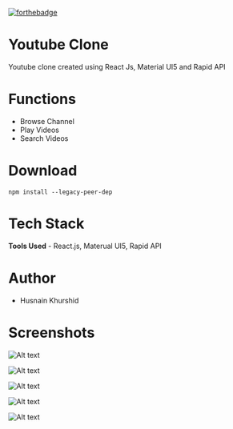 [![forthebadge](https://img.shields.io/badge/React-20232A?style=for-the-badge&logo=react&logoColor=61DAFB)](https://forthebadge.com)

# Youtube Clone

Youtube clone created using React Js, Material UI5 and Rapid API

# Functions

- Browse Channel
- Play Videos
- Search Videos

# Download

```
npm install --legacy-peer-dep

```

# Tech Stack

**Tools Used** - React.js, Materual UI5, Rapid API

# Author

- Husnain Khurshid

# Screenshots

<img
  src="https://github.com/mhusnainkh/youtube-clone-reactjs/blob/master/screenshots/Capture.PNG"
  alt="Alt text"
  title="Optional title"
  style="display: inline-block; margin: 0 auto; max-width: 300px">

<img
  src="https://github.com/mhusnainkh/youtube-clone-reactjs/blob/master/screenshots/Capture.PNG"
  alt="Alt text"
  title="Optional title"
  style="display: inline-block; margin: 0 auto; max-width: 300px">
  
  <img
  src="https://github.com/mhusnainkh/youtube-clone-reactjs/blob/master/screenshots/Capture3.PNG"
  alt="Alt text"
  title="Optional title"
  style="display: inline-block; margin: 0 auto; max-width: 300px">
  
  <img
  src="https://github.com/mhusnainkh/youtube-clone-reactjs/blob/master/screenshots/Capture4.PNG"
  alt="Alt text"
  title="Optional title"
  style="display: inline-block; margin: 0 auto; max-width: 300px">
  
  
  <img
  src="github.com/mhusnainkh/youtube-clone-reactjs/blob/master/screenshots/Capture5.PNG"
  alt="Alt text"
  title="Optional title"
  style="display: inline-block; margin: 0 auto; max-width: 300px">
  
  
